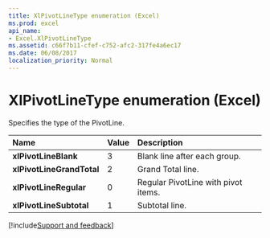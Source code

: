 ```yaml
---
title: XlPivotLineType enumeration (Excel)
ms.prod: excel
api_name:
- Excel.XlPivotLineType
ms.assetid: c66f7b11-cfef-c752-afc2-317fe4a6ec17
ms.date: 06/08/2017
localization_priority: Normal
---
```



# XlPivotLineType enumeration (Excel)

Specifies the type of the PivotLine.



|Name|Value|Description|
|:-----|:-----|:-----|
| **xlPivotLineBlank**|3|Blank line after each group.|
| **xlPivotLineGrandTotal**|2|Grand Total line.|
| **xlPivotLineRegular**|0|Regular PivotLine with pivot items.|
| **xlPivotLineSubtotal**|1|Subtotal line.|

[!include[Support and feedback](~/includes/feedback-boilerplate.md)]